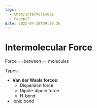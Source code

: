```yaml
---
tags:
  - Chem/Intermolecule
  - Cegep/2
date: 2025-04-28T09:30:36
---
```


# Intermolecular Force

Force ==between== molecules

Types:

- **Van der Waals forces**:
	- Dispersion force
	- Dipole-dipole force
	- H-bond
- Ionic bond
